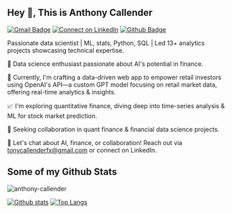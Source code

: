## Hey 👋, This is Anthony Callender
[![Gmail Badge](https://img.shields.io/badge/-tonycallenderfx@gmail.com-c14438?style=flat&logo=Gmail&logoColor=white&link=mailto:tonycallenderfx@gmail.com)](mailto:tonycallenderfx@gmail.com) 
[![Connect on LinkedIn](https://img.shields.io/badge/Connect%20on-LinkedIn-blue.svg)](https://www.linkedin.com/in/anthony-callender-4492bb2a1/) [![Github Badge](https://img.shields.io/badge/-anthony-callender-grey?style=flat&logo=github&logoColor=white&link=https://github.com/anthony-callender/)](https://www.github.com/anthony-callender/) <p align='left'>Passionate data scientist | ML, stats, Python, SQL | Led 13+ analytics projects showcasing technical expertise.

🌟 Data science enthusiast passionate about AI's potential in finance.

🚀 Currently, I'm crafting a data-driven web app to empower retail investors using OpenAI's API—a custom GPT model focusing on retail market data, offering real-time analytics & insights.

📈 I'm exploring quantitative finance, diving deep into time-series analysis & ML for stock market prediction.

🤝 Seeking collaboration in quant finance & financial data science projects.

💬 Let's chat about AI, finance, or collaboration! Reach out via tonycallenderfx@gmail.com or connect on LinkedIn.</p>
## Some of my Github Stats
<p align=left> <img src=https://komarev.com/ghpvc/?username=anthony-callender alt=anthony-callender /> </p>

[![Github stats](https://github-readme-stats.vercel.app/api?username=anthony-callender&show_icons=true&include_all_commits=true)](https://github.com/anthony-callender/github-readme-stats)
[![Top Langs](https://github-readme-stats.vercel.app/api/top-langs/?username=anthony-callender&layout=compact)](https://github.com/anthony-callender/github-readme-stats)


